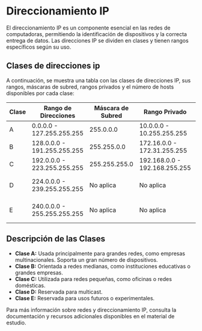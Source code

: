 # Direccionamiento IP

El direccionamiento IP es un componente esencial en las redes de computadoras, permitiendo la identificación de dispositivos y la correcta entrega de datos. Las direcciones IP se dividen en clases y tienen rangos específicos según su uso.

## Clases de direcciones ip

A continuación, se muestra una tabla con las clases de direcciones IP, sus rangos, máscaras de subred, rangos privados y el número de hosts disponibles por cada clase:

| Clase | Rango de Direcciones | Máscara de Subred | Rango Privado | Número de Hosts |
|-------|----------|---------|-------------|--------------|
|A | 0.0.0.0 - 127.255.255.255 | 255.0.0.0 | 10.0.0.0 - 10.255.255.255 | 16,777,214 |
|B| 128.0.0.0 - 191.255.255.255 | 255.255.0.0 | 172.16.0.0 - 172.31.255.255 | 65,534 |
|C|192.0.0.0 - 223.255.255.255|255.255.255.0|192.168.0.0 - 192.168.255.255 |254 |
|D|224.0.0.0 - 239.255.255.255|No aplica|No aplica |Multicast (No asignado)|
|E| 240.0.0.0 - 255.255.255.255|No aplica|No aplica|Reservado (No asignado)|

## Descripción de las Clases

* __Clase A:__ Usada principalmente para grandes redes, como empresas multinacionales. Soporta un gran número de dispositivos.
* __Clase B:__ Orientada a redes medianas, como instituciones educativas o grandes empresas.
* __Clase C:__ Utilizada para redes pequeñas, como oficinas o redes domésticas.
* __Clase D:__ Reservada para multicast.
* __Clase E:__ Reservada para usos futuros o experimentales.
  
Para más información sobre redes y direccionamiento IP, consulta la documentación y recursos adicionales disponibles en el material de estudio.
